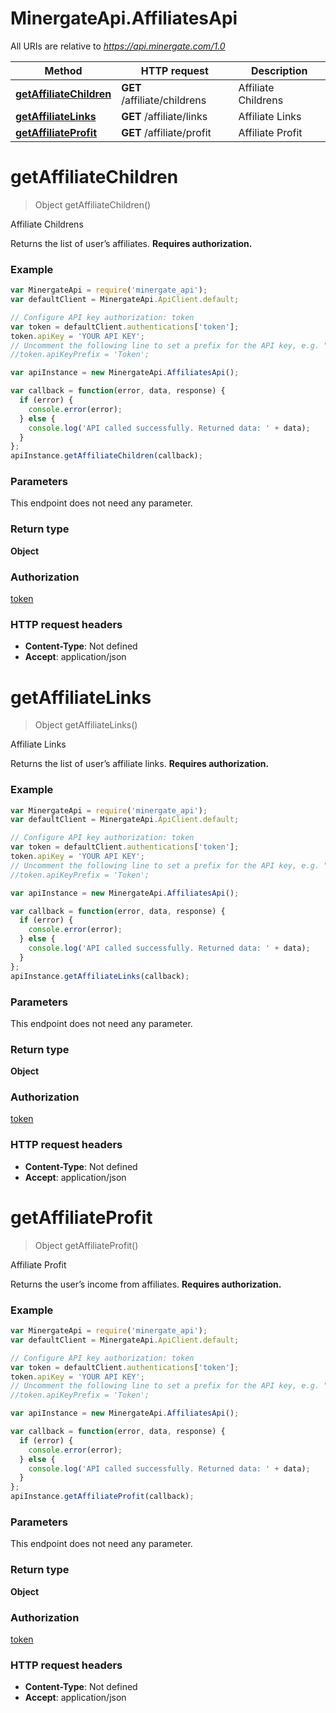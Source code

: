 # MinergateApi.AffiliatesApi

All URIs are relative to *https://api.minergate.com/1.0*

Method | HTTP request | Description
------------- | ------------- | -------------
[**getAffiliateChildren**](AffiliatesApi.md#getAffiliateChildren) | **GET** /affiliate/childrens | Affiliate Childrens
[**getAffiliateLinks**](AffiliatesApi.md#getAffiliateLinks) | **GET** /affiliate/links | Affiliate Links
[**getAffiliateProfit**](AffiliatesApi.md#getAffiliateProfit) | **GET** /affiliate/profit | Affiliate Profit


<a name="getAffiliateChildren"></a>
# **getAffiliateChildren**
> Object getAffiliateChildren()

Affiliate Childrens

Returns the list of user’s affiliates. **Requires authorization.** 

### Example
```javascript
var MinergateApi = require('minergate_api');
var defaultClient = MinergateApi.ApiClient.default;

// Configure API key authorization: token
var token = defaultClient.authentications['token'];
token.apiKey = 'YOUR API KEY';
// Uncomment the following line to set a prefix for the API key, e.g. "Token" (defaults to null)
//token.apiKeyPrefix = 'Token';

var apiInstance = new MinergateApi.AffiliatesApi();

var callback = function(error, data, response) {
  if (error) {
    console.error(error);
  } else {
    console.log('API called successfully. Returned data: ' + data);
  }
};
apiInstance.getAffiliateChildren(callback);
```

### Parameters
This endpoint does not need any parameter.

### Return type

**Object**

### Authorization

[token](../README.md#token)

### HTTP request headers

 - **Content-Type**: Not defined
 - **Accept**: application/json

<a name="getAffiliateLinks"></a>
# **getAffiliateLinks**
> Object getAffiliateLinks()

Affiliate Links

Returns the list of user’s affiliate links. **Requires authorization.** 

### Example
```javascript
var MinergateApi = require('minergate_api');
var defaultClient = MinergateApi.ApiClient.default;

// Configure API key authorization: token
var token = defaultClient.authentications['token'];
token.apiKey = 'YOUR API KEY';
// Uncomment the following line to set a prefix for the API key, e.g. "Token" (defaults to null)
//token.apiKeyPrefix = 'Token';

var apiInstance = new MinergateApi.AffiliatesApi();

var callback = function(error, data, response) {
  if (error) {
    console.error(error);
  } else {
    console.log('API called successfully. Returned data: ' + data);
  }
};
apiInstance.getAffiliateLinks(callback);
```

### Parameters
This endpoint does not need any parameter.

### Return type

**Object**

### Authorization

[token](../README.md#token)

### HTTP request headers

 - **Content-Type**: Not defined
 - **Accept**: application/json

<a name="getAffiliateProfit"></a>
# **getAffiliateProfit**
> Object getAffiliateProfit()

Affiliate Profit

Returns the user’s income from affiliates. **Requires authorization.** 

### Example
```javascript
var MinergateApi = require('minergate_api');
var defaultClient = MinergateApi.ApiClient.default;

// Configure API key authorization: token
var token = defaultClient.authentications['token'];
token.apiKey = 'YOUR API KEY';
// Uncomment the following line to set a prefix for the API key, e.g. "Token" (defaults to null)
//token.apiKeyPrefix = 'Token';

var apiInstance = new MinergateApi.AffiliatesApi();

var callback = function(error, data, response) {
  if (error) {
    console.error(error);
  } else {
    console.log('API called successfully. Returned data: ' + data);
  }
};
apiInstance.getAffiliateProfit(callback);
```

### Parameters
This endpoint does not need any parameter.

### Return type

**Object**

### Authorization

[token](../README.md#token)

### HTTP request headers

 - **Content-Type**: Not defined
 - **Accept**: application/json

